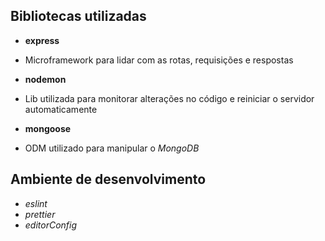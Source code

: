 ## Bibliotecas utilizadas
 - **express**
  - Microframework para lidar com as rotas, requisições e respostas

 - **nodemon**
  - Lib utilizada para monitorar alterações no código e reiniciar o servidor automaticamente

 - **mongoose**
  - ODM utilizado para manipular o *MongoDB*

## Ambiente de desenvolvimento
 - *eslint*
 - *prettier*
 - *editorConfig*
